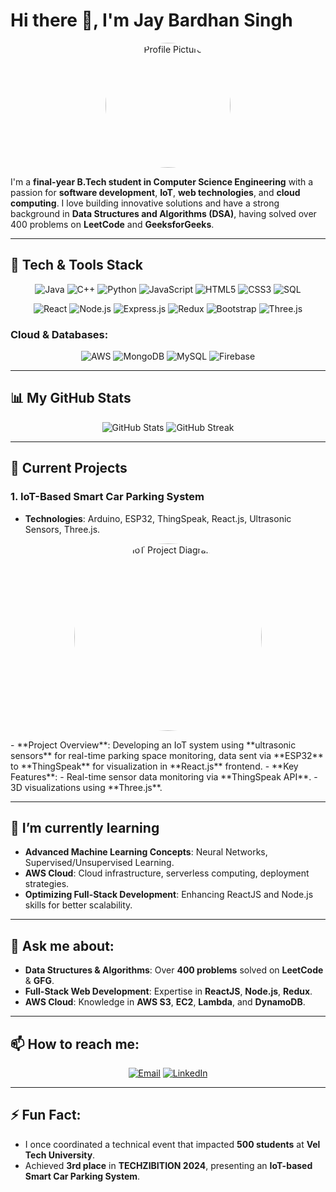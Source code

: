 # Hi there 👋, I'm Jay Bardhan Singh

<p align="center">
  <img src="https://avatars.githubusercontent.com/u/XXXXXX?v=4" alt="Profile Picture" width="200" height="200" style="border-radius:50%;">
</p>

I'm a **final-year B.Tech student in Computer Science Engineering** with a passion for **software development**, **IoT**, **web technologies**, and **cloud computing**. I love building innovative solutions and have a strong background in **Data Structures and Algorithms (DSA)**, having solved over 400 problems on **LeetCode** and **GeeksforGeeks**.

---

## 🚀 Tech & Tools Stack

<p align="center">
  <img src="https://img.shields.io/badge/Java-ED8B00?style=for-the-badge&logo=java&logoColor=white" alt="Java"/>
  <img src="https://img.shields.io/badge/C++-00599C?style=for-the-badge&logo=cplusplus&logoColor=white" alt="C++"/>
  <img src="https://img.shields.io/badge/Python-3776AB?style=for-the-badge&logo=python&logoColor=white" alt="Python"/>
  <img src="https://img.shields.io/badge/JavaScript-F7DF1E?style=for-the-badge&logo=javascript&logoColor=black" alt="JavaScript"/>
  <img src="https://img.shields.io/badge/HTML5-E34F26?style=for-the-badge&logo=html5&logoColor=white" alt="HTML5"/>
  <img src="https://img.shields.io/badge/CSS3-1572B6?style=for-the-badge&logo=css3&logoColor=white" alt="CSS3"/>
  <img src="https://img.shields.io/badge/SQL-316192?style=for-the-badge&logo=sql&logoColor=white" alt="SQL"/>
</p>

<p align="center">
  <img src="https://img.shields.io/badge/React-20232A?style=for-the-badge&logo=react&logoColor=61DAFB" alt="React"/>
  <img src="https://img.shields.io/badge/Node.js-43853D?style=for-the-badge&logo=node-dot-js&logoColor=white" alt="Node.js"/>
  <img src="https://img.shields.io/badge/Express.js-404D59?style=for-the-badge" alt="Express.js"/>
  <img src="https://img.shields.io/badge/Redux-764ABC?style=for-the-badge&logo=redux&logoColor=white" alt="Redux"/>
  <img src="https://img.shields.io/badge/Bootstrap-563D7C?style=for-the-badge&logo=bootstrap&logoColor=white" alt="Bootstrap"/>
  <img src="https://img.shields.io/badge/Three.js-000000?style=for-the-badge&logo=three-dot-js&logoColor=white" alt="Three.js"/>
</p>

### **Cloud & Databases**:
<p align="center">
  <img src="https://img.shields.io/badge/Amazon%20AWS-232F3E?style=for-the-badge&logo=amazon-aws&logoColor=white" alt="AWS"/>
  <img src="https://img.shields.io/badge/MongoDB-4EA94B?style=for-the-badge&logo=mongodb&logoColor=white" alt="MongoDB"/>
  <img src="https://img.shields.io/badge/MySQL-4479A1?style=for-the-badge&logo=mysql&logoColor=white" alt="MySQL"/>
  <img src="https://img.shields.io/badge/Firebase-FFCA28?style=for-the-badge&logo=firebase&logoColor=black" alt="Firebase"/>
</p>

---

## 📊 My GitHub Stats
<p align="center">
  <img src="https://github-readme-stats.vercel.app/api?username=hellorocky007&show_icons=true&theme=radical" alt="GitHub Stats"/>
  <img src="https://github-readme-streak-stats.herokuapp.com/?user=hellorocky007&theme=radical" alt="GitHub Streak"/>
</p>

---

## 🔭 Current Projects

### 1. **IoT-Based Smart Car Parking System**
- **Technologies**: Arduino, ESP32, ThingSpeak, React.js, Ultrasonic Sensors, Three.js.
<p align="center">
  <img src="https://user-images.githubusercontent.com/XXXXXX/XXXXX.png" alt="IoT Project Diagram" width="300" height="300" style="border-radius:50%;">
</p>
- **Project Overview**: Developing an IoT system using **ultrasonic sensors** for real-time parking space monitoring, data sent via **ESP32** to **ThingSpeak** for visualization in **React.js** frontend.
- **Key Features**:
  - Real-time sensor data monitoring via **ThingSpeak API**.
  - 3D visualizations using **Three.js**.

---

## 🌱 I’m currently learning
- **Advanced Machine Learning Concepts**: Neural Networks, Supervised/Unsupervised Learning.
- **AWS Cloud**: Cloud infrastructure, serverless computing, deployment strategies.
- **Optimizing Full-Stack Development**: Enhancing ReactJS and Node.js skills for better scalability.

---

## 💬 Ask me about:
- **Data Structures & Algorithms**: Over **400 problems** solved on **LeetCode** & **GFG**.
- **Full-Stack Web Development**: Expertise in **ReactJS**, **Node.js**, **Redux**.
- **AWS Cloud**: Knowledge in **AWS S3**, **EC2**, **Lambda**, and **DynamoDB**.

---

## 📫 How to reach me:
<p align="center">
  <a href="mailto:stmjaywardhan912297@gmail.com"><img src="https://img.shields.io/badge/Email-D14836?style=for-the-badge&logo=gmail&logoColor=white" alt="Email"></a>
  <a href="https://www.linkedin.com/in/your-profile"><img src="https://img.shields.io/badge/LinkedIn-0077B5?style=for-the-badge&logo=linkedin&logoColor=white" alt="LinkedIn"></a>
</p>

---

## ⚡ Fun Fact:
- I once coordinated a technical event that impacted **500 students** at **Vel Tech University**.
- Achieved **3rd place** in **TECHZIBITION 2024**, presenting an **IoT-based Smart Car Parking System**.
